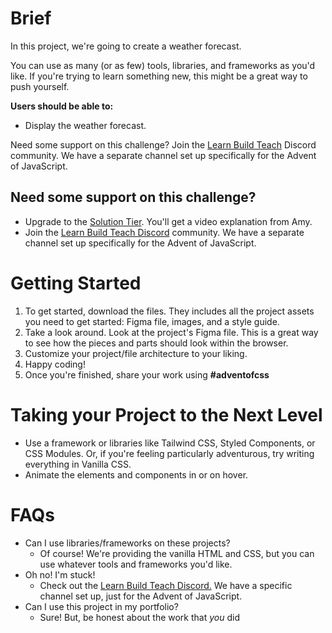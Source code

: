 # Brief

In this project, we're going to create a weather forecast.

You can use as many (or as few) tools, libraries, and frameworks as you'd like. If you're trying to learn something new, this might be a great way to push yourself.

**Users should be able to:**

- Display the weather forecast.

Need some support on this challenge? Join the [Learn Build Teach](http://learnbuildteach.com/) Discord community. We have a separate channel set up specifically for the Advent of JavaScript.

## **Need some support on this challenge?**

- Upgrade to the [Solution Tier](http://adventofcss.com). You'll get a video explanation from Amy.
- Join the [Learn Build Teach Discord](http://learnbuildteach.com) community. We have a separate channel set up specifically for the Advent of JavaScript.

# **Getting Started**

1. To get started, download the files. They includes all the project assets you need to get started: Figma file, images, and a style guide.
2. Take a look around. Look at the project's Figma file. This is a great way to see how the pieces and parts should look within the browser.
3. Customize your project/file architecture to your liking.
4. Happy coding!
5. Once you're finished, share your work using **#adventofcss**

# Taking your Project to the Next Level

- Use a framework or libraries like Tailwind CSS, Styled Components, or CSS Modules. Or, if you're feeling particularly adventurous, try writing everything in Vanilla CSS.
- Animate the elements and components in or on hover.

# FAQs

- Can I use libraries/frameworks on these projects?
  - Of course! We're providing the vanilla HTML and CSS, but you can use whatever tools and frameworks you'd like.
- Oh no! I'm stuck!
  - Check out the [Learn Build Teach Discord.](http://learnbuidteach.com/) We have a specific channel set up, just for the Advent of JavaScript.
- Can I use this project in my portfolio?
  - Sure! But, be honest about the work that *you* did
